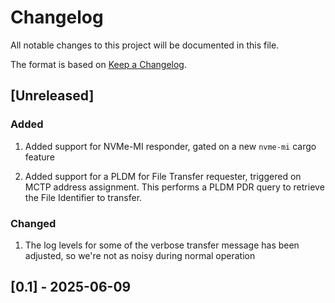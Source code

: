 # Changelog

All notable changes to this project will be documented in this file.

The format is based on [Keep a Changelog](https://keepachangelog.com/en/1.0.0/).

## [Unreleased]

### Added

1. Added support for NVMe-MI responder, gated on a new `nvme-mi` cargo feature

2. Added support for a PLDM for File Transfer requester, triggered on MCTP
   address assignment. This performs a PLDM PDR query to retrieve the
   File Identifier to transfer.

### Changed

1. The log levels for some of the verbose transfer message has been adjusted,
   so we're not as noisy during normal operation

## [0.1] - 2025-06-09
